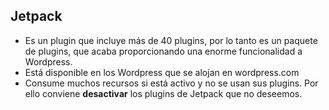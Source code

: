 ## Jetpack

* Es un plugin que incluye más de 40 plugins, por lo tanto es un paquete de plugins, que acaba proporcionando una enorme funcionalidad a Wordpress.
* Está disponible en los Wordpress que se alojan en wordpress.com
* Consume muchos recursos si está activo y no se usan sus plugins. Por ello conviene **desactivar** los plugins de Jetpack que no deseemos.



